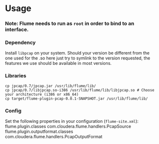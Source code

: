 Usage
=====

### Note: Flume needs to run as ``root`` in order to bind to an interface.

### Dependency
Install ``libpcap`` on your system. Should your version be different from the one used for the .so here just try to symlink to the version requested, the features we use should be available in most versions.

### Libraries
	cp jpcap/0.7/jpcap.jar /usr/lib/flume/lib/
	cp jpcap/0.7/libjpcap.so-i386 /usr/lib/flume/lib/libjpcap.so # Choose your architecture (i386 or x86_64)
	cp target/flume-plugin-pcap-0.0.1-SNAPSHOT.jar /usr/lib/flume/lib/

### Config
Set the following properties in your configuration (``flume-site.xml``):
	<property>
	  <name>flume.plugin.classes</name>
	  <value>com.cloudera.flume.handlers.PcapSource</value>
	</property>
	<property>
	  <name>flume.plugin.outputformat.classes</name>
	  <value>com.cloudera.flume.handlers.PcapOutputFormat</value>
	</property>
